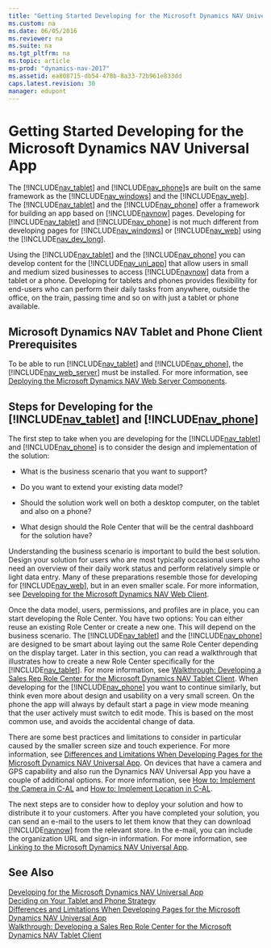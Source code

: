 ```yaml
---
title: "Getting Started Developing for the Microsoft Dynamics NAV Universal App"
ms.custom: na
ms.date: 06/05/2016
ms.reviewer: na
ms.suite: na
ms.tgt_pltfrm: na
ms.topic: article
ms-prod: "dynamics-nav-2017"
ms.assetid: ea808715-db54-478b-8a33-72b961e833dd
caps.latest.revision: 30
manager: edupont
---
```

# Getting Started Developing for the Microsoft Dynamics NAV Universal App
The [!INCLUDE[nav_tablet](includes/nav_tablet_md.md)] and [!INCLUDE[nav_phone](includes/nav_phone_md.md)]s are built on the same framework as the [!INCLUDE[nav_windows](includes/nav_windows_md.md)] and the [!INCLUDE[nav_web](includes/nav_web_md.md)]. The [!INCLUDE[nav_tablet](includes/nav_tablet_md.md)] and the [!INCLUDE[nav_phone](includes/nav_phone_md.md)] offer a framework for building an app based on [!INCLUDE[navnow](includes/navnow_md.md)] pages. Developing for [!INCLUDE[nav_tablet](includes/nav_tablet_md.md)] and [!INCLUDE[nav_phone](includes/nav_phone_md.md)] is not much different from developing pages for [!INCLUDE[nav_windows](includes/nav_windows_md.md)] or [!INCLUDE[nav_web](includes/nav_web_md.md)] using the [!INCLUDE[nav_dev_long](includes/nav_dev_long_md.md)].  
  
 Using the [!INCLUDE[nav_tablet](includes/nav_tablet_md.md)] and the [!INCLUDE[nav_phone](includes/nav_phone_md.md)] you can develop content for the [!INCLUDE[nav_uni_app](includes/nav_uni_app_md.md)] that allow users in small and medium sized businesses to access [!INCLUDE[navnow](includes/navnow_md.md)] data from a tablet or a phone. Developing for tablets and phones provides flexibility for end-users who can perform their daily tasks from anywhere, outside the office, on the train, passing time and so on with just a tablet or phone available.  
  
## Microsoft Dynamics NAV Tablet and Phone Client Prerequisites  
 To be able to run [!INCLUDE[nav_tablet](includes/nav_tablet_md.md)] and [!INCLUDE[nav_phone](includes/nav_phone_md.md)], the [!INCLUDE[nav_web_server](includes/nav_web_server_md.md)] must be installed. For more information, see [Deploying the Microsoft Dynamics NAV Web Server Components](Deploying-the-Microsoft-Dynamics-NAV-Web-Server-Components.md).  
  
## Steps for Developing for the [!INCLUDE[nav_tablet](includes/nav_tablet_md.md)] and [!INCLUDE[nav_phone](includes/nav_phone_md.md)]  
 The first step to take when you are developing for the [!INCLUDE[nav_tablet](includes/nav_tablet_md.md)] and [!INCLUDE[nav_phone](includes/nav_phone_md.md)] is to consider the design and implementation of the solution:  
  
-   What is the business scenario that you want to support?  
  
-   Do you want to extend your existing data model?  
  
-   Should the solution work well on both a desktop computer, on the tablet and also on a phone?  
  
-   What design should the Role Center that will be the central dashboard for the solution have?  
  
 Understanding the business scenario is important to build the best solution. Design your solution for users who are most typically occasional users who need an overview of their daily work status and perform relatively simple or light data entry. Many of these preparations resemble those for developing for [!INCLUDE[nav_web](includes/nav_web_md.md)], but in an even smaller scale. For more information, see [Developing for the Microsoft Dynamics NAV Web Client](Developing-for-the-Microsoft-Dynamics-NAV-Web-Client.md).  
  
 Once the data model, users, permissions, and profiles are in place, you can start developing the Role Center. You have two options: You can either reuse an existing Role Center or create a new one. This will depend on the business scenario. The [!INCLUDE[nav_tablet](includes/nav_tablet_md.md)] and the [!INCLUDE[nav_phone](includes/nav_phone_md.md)] are designed to be smart about laying out the same Role Center depending on the display target. Later in this section, you can read a walkthrough that illustrates how to create a new Role Center specifically for the [!INCLUDE[nav_tablet](includes/nav_tablet_md.md)]. For more information, see [Walkthrough: Developing a Sales Rep Role Center for the Microsoft Dynamics NAV Tablet Client](Walkthrough:%20Developing%20a%20Sales%20Rep%20Role%20Center%20for%20the%20Microsoft%20Dynamics%20NAV%20Tablet%20Client.md). When developing for the [!INCLUDE[nav_phone](includes/nav_phone_md.md)] you want to continue similarly, but think even more about design and usability on a very small screen. On the phone the app will always by default start a page in view mode meaning that the user actively must switch to edit mode. This is based on the most common use, and avoids the accidental change of data.  
  
 There are some best practices and limitations to consider in particular caused by the smaller screen size and touch experience. For more information, see [Differences and Limitations When Developing Pages for the Microsoft Dynamics NAV Universal App](Differences-and-Limitations-When-Developing-Pages-for-the-Microsoft-Dynamics-NAV-Universal-App.md). On devices that have a camera and GPS capability and also run the Dynamics NAV Universal App you have a couple of additional options. For more information, see [How to: Implement the Camera in C-AL](How-to--Implement%20the%20Camera%20in%20C-AL.md) and [How to: Implement Location in C-AL](How-to--Implement%20Location%20in%20C-AL.md).  
  
 The next steps are to consider how to deploy your solution and how to distribute it to your customers. After you have completed your solution, you can send an e-mail to the users to let them know that they can download [!INCLUDE[navnow](includes/navnow_md.md)] from the relevant store. In the e-mail, you can include the organization URL and sign-in information. For more information, see [Linking to the Microsoft Dynamics NAV Universal App](Linking-to-the-Microsoft-Dynamics-NAV-Universal-App.md).  
  
## See Also  
 [Developing for the Microsoft Dynamics NAV Universal App](Developing-for-the-Microsoft-Dynamics-NAV-Universal-App.md)   
 [Deciding on Your Tablet and Phone Strategy](Deciding-on-Your-Tablet-and-Phone-Strategy.md)   
 [Differences and Limitations When Developing Pages for the Microsoft Dynamics NAV Universal App](Differences-and-Limitations-When-Developing-Pages-for-the-Microsoft-Dynamics-NAV-Universal-App.md)   
 [Walkthrough: Developing a Sales Rep Role Center for the Microsoft Dynamics NAV Tablet Client](Walkthrough:%20Developing%20a%20Sales%20Rep%20Role%20Center%20for%20the%20Microsoft%20Dynamics%20NAV%20Tablet%20Client.md)